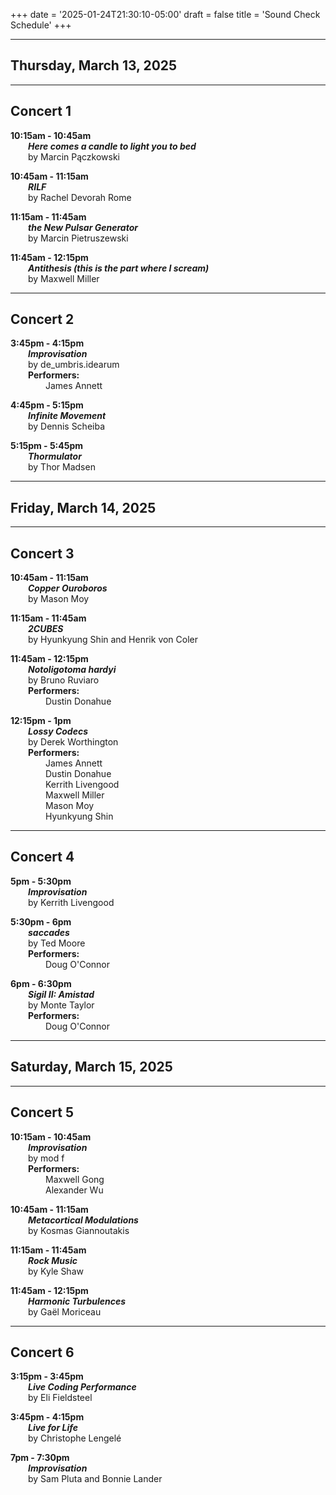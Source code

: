 
+++
date = '2025-01-24T21:30:10-05:00'
draft = false
title = 'Sound Check Schedule'
+++

---

## Thursday, March 13, 2025



---



## Concert 1

**10:15am - 10:45am**  
&emsp;&emsp;***Here comes a candle to light you to bed***  
&emsp;&emsp;by Marcin Pączkowski  

**10:45am - 11:15am**  
&emsp;&emsp;***RILF***  
&emsp;&emsp;by Rachel Devorah Rome  

**11:15am - 11:45am**  
&emsp;&emsp;***the New Pulsar Generator***  
&emsp;&emsp;by Marcin Pietruszewski  

**11:45am - 12:15pm**  
&emsp;&emsp;***Antithesis (this is the part where I scream)***  
&emsp;&emsp;by Maxwell Miller  



---



## Concert 2

**3:45pm - 4:15pm**  
&emsp;&emsp;***Improvisation***  
&emsp;&emsp;by de_umbris.idearum  
&emsp;&emsp;**Performers:**  
&emsp;&emsp;&emsp;&emsp;James Annett  

**4:45pm - 5:15pm**  
&emsp;&emsp;***Infinite Movement***  
&emsp;&emsp;by Dennis Scheiba  

**5:15pm - 5:45pm**  
&emsp;&emsp;***Thormulator***  
&emsp;&emsp;by Thor Madsen  

---

## Friday, March 14, 2025



---



## Concert 3

**10:45am - 11:15am**  
&emsp;&emsp;***Copper Ouroboros***  
&emsp;&emsp;by Mason Moy  

**11:15am - 11:45am**  
&emsp;&emsp;***2CUBES***  
&emsp;&emsp;by Hyunkyung Shin and Henrik von Coler  

**11:45am - 12:15pm**  
&emsp;&emsp;***Notoligotoma hardyi***  
&emsp;&emsp;by Bruno Ruviaro  
&emsp;&emsp;**Performers:**  
&emsp;&emsp;&emsp;&emsp;Dustin Donahue  

**12:15pm - 1pm**  
&emsp;&emsp;***Lossy Codecs***  
&emsp;&emsp;by Derek Worthington  
&emsp;&emsp;**Performers:**  
&emsp;&emsp;&emsp;&emsp;James Annett  
&emsp;&emsp;&emsp;&emsp;Dustin Donahue  
&emsp;&emsp;&emsp;&emsp;Kerrith Livengood  
&emsp;&emsp;&emsp;&emsp;Maxwell Miller  
&emsp;&emsp;&emsp;&emsp;Mason Moy  
&emsp;&emsp;&emsp;&emsp;Hyunkyung Shin  



---



## Concert 4

**5pm - 5:30pm**  
&emsp;&emsp;***Improvisation***  
&emsp;&emsp;by Kerrith Livengood  

**5:30pm - 6pm**  
&emsp;&emsp;***saccades***  
&emsp;&emsp;by Ted Moore  
&emsp;&emsp;**Performers:**  
&emsp;&emsp;&emsp;&emsp;Doug O'Connor  

**6pm - 6:30pm**  
&emsp;&emsp;***Sigil II: Amistad***  
&emsp;&emsp;by Monte Taylor  
&emsp;&emsp;**Performers:**  
&emsp;&emsp;&emsp;&emsp;Doug O'Connor  

---

## Saturday, March 15, 2025



---



## Concert 5

**10:15am - 10:45am**  
&emsp;&emsp;***Improvisation***  
&emsp;&emsp;by mod f  
&emsp;&emsp;**Performers:**  
&emsp;&emsp;&emsp;&emsp;Maxwell Gong  
&emsp;&emsp;&emsp;&emsp;Alexander Wu  

**10:45am - 11:15am**  
&emsp;&emsp;***Metacortical Modulations***  
&emsp;&emsp;by Kosmas Giannoutakis  

**11:15am - 11:45am**  
&emsp;&emsp;***Rock Music***  
&emsp;&emsp;by Kyle Shaw  

**11:45am - 12:15pm**  
&emsp;&emsp;***Harmonic Turbulences***  
&emsp;&emsp;by Gaël Moriceau  



---



## Concert 6

**3:15pm - 3:45pm**  
&emsp;&emsp;***Live Coding Performance***  
&emsp;&emsp;by Eli Fieldsteel  

**3:45pm - 4:15pm**  
&emsp;&emsp;***Live for Life***  
&emsp;&emsp;by Christophe Lengelé  

**7pm - 7:30pm**  
&emsp;&emsp;***Improvisation***  
&emsp;&emsp;by Sam Pluta and Bonnie Lander  

